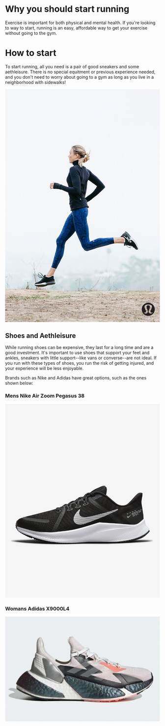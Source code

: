 # Why you should start running
<!DOCTYPE html>
<html>
<head>
Exercise is important for both physical and mental health. If you're looking to way to start, running is an easy, affordable way to get your exercise without going to the gym.
  </head>
<body>
  
  <h1>How to start</h1>
<p>To start running, all you need is a pair of good sneakers and some aethleisure. There is no special equitment or previous experience needed, and you don't need to worry about going to a gym as long as you live in a neighborhood with sidewalks!</p>
  <img src="a45dc13401cc72f663cb482eb30e3bc2.jpg" alt="girl running"> <!--picture of someone running-->
  
  <h2>Shoes and Aethleisure</h2>
  <p> While running shoes can be expensive, they last for a long time and are a good investment. It's important to use shoes that support your feet and ankles, sneakers with little support--like vans or converse--are not ideal. If you run with these types of shoes, you run the risk of getting injured, and your experience will be less enjoyable.
  
  Brands such as Nike and Adidas have great options, such as the ones shown below: <p>
  
  <h3>Mens Nike Air Zoom Pegasus 38</h3>
  <img src="quest-4-mens-road-running-shoes-8k2ngj.png.jpeg"> 
  
  <h3>Womans Adidas X9000L4</h3>
  <img src="X9000LR-feature-2.png.webp">
  </body>
  </html>
  
